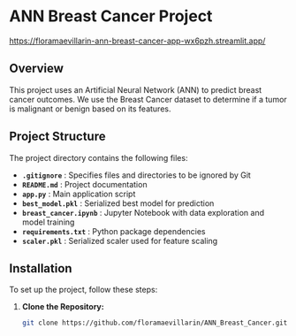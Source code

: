 # ANN Breast Cancer Project

https://floramaevillarin-ann-breast-cancer-app-wx6pzh.streamlit.app/

## Overview

This project uses an Artificial Neural Network (ANN) to predict breast cancer outcomes. We use the Breast Cancer dataset to determine if a tumor is malignant or benign based on its features.

## Project Structure

The project directory contains the following files:

- **`.gitignore`**           : Specifies files and directories to be ignored by Git
- **`README.md`**            : Project documentation
- **`app.py`**               : Main application script
- **`best_model.pkl`**       : Serialized best model for prediction
- **`breast_cancer.ipynb`**  : Jupyter Notebook with data exploration and model training
- **`requirements.txt`**     : Python package dependencies
- **`scaler.pkl`**           : Serialized scaler used for feature scaling


## Installation

To set up the project, follow these steps:

1. **Clone the Repository:**

   ```bash
   git clone https://github.com/floramaevillarin/ANN_Breast_Cancer.git
